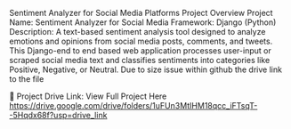 Sentiment Analyzer for Social Media Platforms
Project Overview
Project Name: Sentiment Analyzer for Social Media
Framework: Django (Python)
Description:
A text-based sentiment analysis tool designed to analyze emotions and opinions from social media posts, comments, and tweets. This Django-end to end based web application processes user-input or scraped social media text and classifies sentiments into categories like Positive, Negative, or Neutral.
Due to size issue within github the drive link to the file


🔗 Project Drive Link: View Full Project Here
https://drive.google.com/drive/folders/1uFUn3MtIHM18qcc_iFTsqT--5Hqdx68f?usp=drive_link


